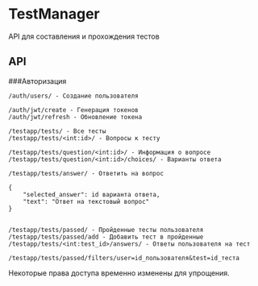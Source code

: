 # TestManager
API для составления и прохождения тестов


## API
###Авторизация
```
/auth/users/ - Создание пользователя

/auth/jwt/create - Генерация токенов
/auth/jwt/refresh - Обновление токена
```


```
/testapp/tests/ - Все тесты
/testapp/tests/<int:id>/ - Вопросы к тесту
    
/testapp/tests/question/<int:id>/ - Информация о вопросе
/testapp/tests/question/<int:id>/choices/ - Варианты ответа
            
/testapp/tests/answer/ - Ответить на вопрос
            
{
    "selected_answer": id варианта ответа,
    "text": "Ответ на текстовый вопрос"
}
            
            
/testapp/tests/passed/ - Пройденные тесты пользователя
/testapp/tests/passed/add - Добавить тест в пройденные
/testapp/tests/<int:test_id>/answers/ - Ответы пользователя на тест

/testapp/tests/passed/filters/user=id_пользователя&test=id_теста
```

Некоторые права доступа временно изменены для упрощения.
